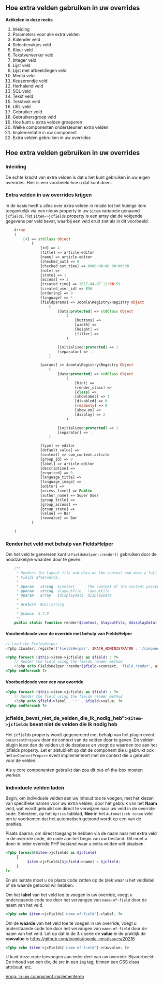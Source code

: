 <!-- Filename: J3.x:Adding_custom_fields/Overrides / Display title: Toevoegen extra velden - Overrides -->

## Hoe extra velden gebruiken in uw overrides

**Artikelen in deze reeks**

1.  Inleiding
2.   Parameters voor alle extra
    velden
3.   Kalender
    veld
4.   Selectievakjes
    veld
5.   Kleur
    veld
6.   Tekstverwerker
    veld
7.   Integer
    veld
8.   Lijst
    veld
9.   Lijst met afbeeldingen
    veld
10.  Media
    veld
11.  Keuzerondje
    veld
12.  Herhalend
    veld
13.  SQL
    veld
14.  Tekst
    veld
15.  Tekstvak
    veld
16.  URL
    veld
17.  Gebruiker
    veld
18.  Gebruikersgroep
    veld
19.  Hoe kunt u extra velden
    groeperen
20.  Welke componenten ondersteunen extra
    velden
21.  Implementatie in uw
    component
22.  Extra velden gebruiken in uw
    overrides

## Hoe extra velden gebruiken in uw overrides

### Inleiding

De echte kracht van extra velden is dat u het kunt gebruiken in uw eigen
overrides. Hier is een voorbeeld hoe u dat kunt doen.

### Extra velden in uw overrides krijgen

In de basis heeft u alles over extra velden in relatie tot het huidige
item toegankelijk via een nieuw property in uw `$item` variabele genaamd
`jcfields`. Het `$item->jcfields` property is een array dat de volgende
gegevens per veld bevat, waarbij een veld eruit ziet als in dit
voorbeeld:

```php
    Array
    (
        [4] => stdClass Object
            (
                [id] => 4
                [title] => article-editor
                [name] => article-editor
                [checked_out] => 0
                [checked_out_time] => 0000-00-00 00:00:00
                [note] =>
                [state] => 1
                [access] => 1
                [created_time] => 2017-04-07 12:08:59
                [created_user_id] => 856
                [ordering] => 0
                [language] => *
                [fieldparams] => Joomla\Registry\Registry Object
                    (
                        [data:protected] => stdClass Object
                            (
                                [buttons] =>
                                [width] =>
                                [height] =>
                                [filter] =>
                            )

                        [initialized:protected] => 1
                        [separator] => .
                    )

                [params] => Joomla\Registry\Registry Object
                    (
                        [data:protected] => stdClass Object
                            (
                                [hint] =>
                                [render_class] =>
                                [class] =>
                                [showlabel] => 1
                                [disabled] => 0
                                [readonly] => 0
                                [show_on] =>
                                [display] => 2
                            )

                        [initialized:protected] => 1
                        [separator] => .
                    )

                [type] => editor
                [default_value] =>
                [context] => com_content.article
                [group_id] => 0
                [label] => article-editor
                [description] =>
                [required] => 0
                [language_title] =>
                [language_image] =>
                [editor] =>
                [access_level] => Public
                [author_name] => Super User
                [group_title] =>
                [group_access] =>
                [group_state] =>
                [value] => Bar
                [rawvalue] => Bar
            )

    )
```

### Render het veld met behulp van FieldsHelper

Om het veld te genereren kunt u `FieldsHelper::render()` gebruiken door
de noodzakelijke waarden door te geven.

```php
    /**
     * Renders the layout file and data on the context and does a fall back to
     * Fields afterwards.
     *
     * @param   string  $context      The context of the content passed to the helper
     * @param   string  $layoutFile   layoutFile
     * @param   array   $displayData  displayData
     *
     * @return  NULL|string
     *
     * @since  3.7.0
     */
    public static function render($context, $layoutFile, $displayData)
```

#### Voorbeeldcode voor de override met behulp van FieldsHelper

```php
// Load the FieldsHelper
<?php JLoader::register('FieldsHelper', JPATH_ADMINISTRATOR . '/components/com_fields/helpers/fields.php'); ?>

<?php foreach ($this->item->jcfields as $field) : ?>
	// Render the field using the fields render method
	<?php echo FieldsHelper::render($field->context, 'field.render', array('field' => $field)); ?>
<?php endforeach ?>
```

#### Voorbeeldcode voor een raw override

```php
<?php foreach ($this->item->jcfields as $field) : ?>
	// Render the field using the fields render method
	<?php echo $field->label . ':' . $field->value; ?>
<?php endforeach ?>
```

### jcfields_bevat_niet_de_velden_die_ik_nodig_heb"\>`$item->jcfields` bevat niet de velden die ik nodig heb

Het `jcfields` property wordt gegenereerd met behulp van het plugin
event `onContentPrepare` door de context van de velden door te geven. De
velden plugin leest dan de velden uit de database en voegt de waarden
toe aan het jcfields property. Let er alstublieft op dat de component
die u gebruikt ook het `onContentPrepare` event implementeert met de
context die u gebruikt voor de velden.

Als u core componenten gebruikt dan zou dit out-of-the-box moeten
werken.

### Individuele velden laden

Begin, om individuele velden aan uw inhoud toe te voegen, met het kiezen
van specifieke namen voor uw extra velden, door het gebruik van het
**Naam** veld, wat wordt gebruikt om direct te verwijzen naar uw veld in
de override code. Selecteer, op het `Opties` tabblad, **Nee** in het
`Automatisch tonen` veld om te voorkomen dat het automatisch getoond
wordt op een van de posities.

Plaats daarna, om direct toegang te hebben via de naam naar het extra
veld in de override code, de code aan het begin van uw bestand. Dit moet
u doen in ieder override PHP bestand waar u extra velden wilt plaatsen.

```php
<?php foreach($item->jcfields as $jcfield)
     {
          $item->jcFields[$jcfield->name] = $jcfield;
     }
?>
```

En als laatste moet u de plaats code zetten op de plek waar u het
veldlabel of de waarde getoond wil hebben.

Om het **label** van het veld toe te voegen in uw override, voegt u
onderstaande code toe door het vervangen van `name-of-field` door de
naam van het veld.

```php
<?php echo $item->jcFields['name-of-field']->label; ?>
```

Om de **waarde** van het veld toe te voegen in uw override, voegt u
onderstaande code toe door het vervangen van `name-of-field` door de
naam van het veld. Let op dat in de 3.x serie de **value** in de
praktijk de **rawvalue** is
<a href="https://github.com/joomla/joomla-cms/issues/20216"
class="external free" target="_blank"
rel="nofollow noreferrer noopener">https://github.com/joomla/joomla-cms/issues/20216</a>

```php
<?php echo $item->jcFields['name-of-field']->rawvalue; ?>
```

U kunt deze code toevoegen aan ieder deel van uw override. Bijvoorbeeld:
De inhoud van een div, de src in een `img` tag, binnen een CSS class
attribuut, etc.

<a
href="https://docs.joomla.org/J3.x:Adding_custom_fields/Implement_into_your_component"
id="content-button" class="button expand success">Vorig: In uw component
implementeren</a>

